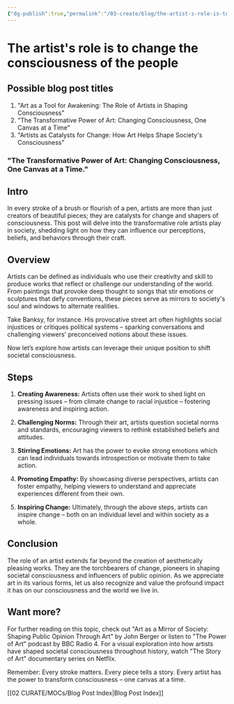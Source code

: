 ```yaml
---
{"dg-publish":true,"permalink":"/03-create/blog/the-artist-s-role-is-to-change-the-consciousness-of-the-people/","tags":["consciousness","art"]}
---
```



# The artist's role is to change the consciousness of the people


## Possible blog post titles

1. "Art as a Tool for Awakening: The Role of Artists in Shaping Consciousness"
2. "The Transformative Power of Art: Changing Consciousness, One Canvas at a Time"
3. "Artists as Catalysts for Change: How Art Helps Shape Society's Consciousness"

### "The Transformative Power of Art: Changing Consciousness, One Canvas at a Time."

## Intro
In every stroke of a brush or flourish of a pen, artists are more than just creators of beautiful pieces; they are catalysts for change and shapers of consciousness. This post will delve into the transformative role artists play in society, shedding light on how they can influence our perceptions, beliefs, and behaviors through their craft.

## Overview
Artists can be defined as individuals who use their creativity and skill to produce works that reflect or challenge our understanding of the world. From paintings that provoke deep thought to songs that stir emotions or sculptures that defy conventions, these pieces serve as mirrors to society's soul and windows to alternate realities.

Take Banksy, for instance. His provocative street art often highlights social injustices or critiques political systems – sparking conversations and challenging viewers' preconceived notions about these issues.

Now let’s explore how artists can leverage their unique position to shift societal consciousness.

## Steps
1. **Creating Awareness:** Artists often use their work to shed light on pressing issues – from climate change to racial injustice – fostering awareness and inspiring action.
  
2. **Challenging Norms:** Through their art, artists question societal norms and standards, encouraging viewers to rethink established beliefs and attitudes.
   
3. **Stirring Emotions:** Art has the power to evoke strong emotions which can lead individuals towards introspection or motivate them to take action.
   
4. **Promoting Empathy:** By showcasing diverse perspectives, artists can foster empathy, helping viewers to understand and appreciate experiences different from their own.
   
5. **Inspiring Change:** Ultimately, through the above steps, artists can inspire change – both on an individual level and within society as a whole.

## Conclusion
The role of an artist extends far beyond the creation of aesthetically pleasing works. They are the torchbearers of change, pioneers in shaping societal consciousness and influencers of public opinion. As we appreciate art in its various forms, let us also recognize and value the profound impact it has on our consciousness and the world we live in.

## Want more?
For further reading on this topic, check out "Art as a Mirror of Society: Shaping Public Opinion Through Art" by John Berger or listen to "The Power of Art" podcast by BBC Radio 4. For a visual exploration into how artists have shaped societal consciousness throughout history, watch "The Story of Art" documentary series on Netflix.

Remember: Every stroke matters. Every piece tells a story. Every artist has the power to transform consciousness – one canvas at a time.




[[02 CURATE/MOCs/Blog Post Index\|Blog Post Index]]